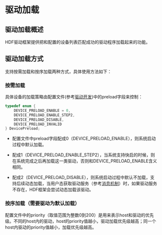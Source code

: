 # 驱动加载

## 驱动加载概述
HDF驱动框架提供把和配置的设备列表匹配成功的驱动程序加载起来的功能。

## 驱动加载方式

支持按需加载和按序加载两种方式，具体使用方法如下：

### 按需加载

具体设备的加载策略由配置文件(参考[驱动开发](../driver/driver-hdf-development.md))中的preload字段来控制：

```c
typedef enum {
    DEVICE_PRELOAD_ENABLE = 0,
    DEVICE_PRELOAD_ENABLE_STEP2,
    DEVICE_PRELOAD_DISABLE,
    DEVICE_PRELOAD_INVALID
} DevicePreload;
```
- 配置文件中preload字段配成0（DEVICE_PRELOAD_ENABLE），则系统启动过程中默认加载。

- 配成1（DEVICE_PRELOAD_ENABLE_STEP2），当系统支持快启的时候，则在系统完成之后再加载这一类驱动，否则和DEVICE_PRELOAD_ENABLE含义相同。

- 配成2（DEVICE_PRELOAD_DISABLE），则系统启动过程中默认不加载，支持后续动态加载，当用户态获取驱动服务（参考[消息机制](../driver/driver-hdf-message-management.md)）时，如果驱动服务不存在，HDF框架会尝试动态加载该驱动。

### 按序加载（需要驱动为默认加载）

配置文件中的priority（取值范围为整数0到200）是用来表示host和驱动的优先级。不同的host内的驱动，host的priority值越小，驱动加载优先级越高；同一个host内驱动的priority值越小，加载优先级越高。